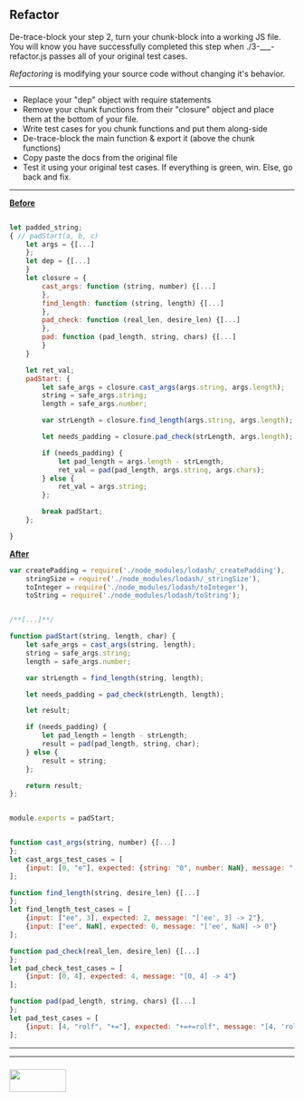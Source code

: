 ## Refactor

De-trace-block your step 2, turn your chunk-block into a working JS file.  You will know you have successfully completed this step when ./3-___-refactor.js passes all of your original test cases.

_Refactoring_ is modifying your source code without changing it's behavior. 

___


* Replace your "dep" object with require statements
* Remove your chunk functions from their "closure" object and place them at the bottom of your file.
* Write test cases for you chunk functions and put them along-side
* De-trace-block the main function & export it (above the chunk functions)
* Copy paste the docs from the original file
* Test it using your original test cases.  If everything is green, win.  Else, go back and fix.

---


[__Before__](https://github.com/elewa-academy/reading-padStart/blob/master/2-padStart-chunk-blocked.js)

```js

let padded_string;
{ // padStart(a, b, c)
    let args = {[...]
    };
    let dep = {[...]
    }
    let closure = {
        cast_args: function (string, number) {[...]
        },
        find_length: function (string, length) {[...]
        },
        pad_check: function (real_len, desire_len) {[...]
        },
        pad: function (pad_length, string, chars) {[...]
        } 
    }

    let ret_val;
    padStart: {
        let safe_args = closure.cast_args(args.string, args.length);
        string = safe_args.string;
        length = safe_args.number;

        var strLength = closure.find_length(args.string, args.length); 

        let needs_padding = closure.pad_check(strLength, args.length);

        if (needs_padding) {
            let pad_length = args.length - strLength;
            ret_val = pad(pad_length, args.string, args.chars);
        } else { 
            ret_val = args.string;
        };

        break padStart;
    };

} 

```

[__After__](https://github.com/elewa-academy/reading-padStart/blob/master/3-padStart-refactor.js)

```js
var createPadding = require('./node_modules/lodash/_createPadding'),
    stringSize = require('./node_modules/lodash/_stringSize'),
    toInteger = require('./node_modules/lodash/toInteger'),
    toString = require('./node_modules/lodash/toString');


/**[...]**/

function padStart(string, length, char) {
	let safe_args = cast_args(string, length);
	string = safe_args.string;
	length = safe_args.number;

	var strLength = find_length(string, length); 

	let needs_padding = pad_check(strLength, length);

	let result;

	if (needs_padding) {
		let pad_length = length - strLength;
		result = pad(pad_length, string, char);
	} else { 
		result = string;
	};

	return result;
};


module.exports = padStart;


function cast_args(string, number) {[...]
};
let cast_args_test_cases = [
	{input: [0, "e"], expected: {string: "0", number: NaN}, message: "[0, 'e'] -> {string: '0', number: NaN}"}
];

function find_length(string, desire_len) {[...]
};
let find_length_test_cases = [
	{input: ["ee", 3], expected: 2, message: "['ee', 3] -> 2"},
	{input: ["ee", NaN], expected: 0, message: "['ee', NaN] -> 0"}
];

function pad_check(real_len, desire_len) {[...]
};
let pad_check_test_cases = [
	{input: [0, 4], expected: 4, message: "[0, 4] -> 4"}
];

function pad(pad_length, string, chars) {[...]
};
let pad_test_cases = [
	{input: [4, "rolf", "+="], expected: "+=+=rolf", message: "[4, 'rolf', '+='] -> '+=+=rolf'"}
];
```




___
___
### <a href="http://elewa.education/blog" target="_blank"><img src="https://user-images.githubusercontent.com/18554853/34921062-506450ae-f97d-11e7-875f-6feeb26ad72d.png" width="100" height="40"/></a>

